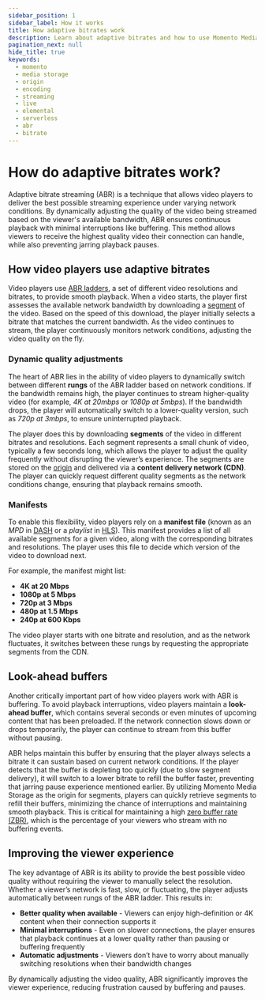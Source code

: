 ```yaml
---
sidebar_position: 1
sidebar_label: How it works
title: How adaptive bitrates work
description: Learn about adaptive bitrates and how to use Momento Media Storage as part of your streaming solution.
pagination_next: null
hide_title: true
keywords:
  - momento
  - media storage
  - origin
  - encoding
  - streaming
  - live
  - elemental
  - serverless
  - abr
  - bitrate
---
```


# How do adaptive bitrates work?

Adaptive bitrate streaming (ABR) is a technique that allows video players to deliver the best possible streaming experience under varying network conditions. By dynamically adjusting the quality of the video being streamed based on the viewer's available bandwidth, ABR ensures continuous playback with minimal interruptions like buffering. This method allows viewers to receive the highest quality video their connection can handle, while also preventing jarring playback pauses.

## How video players use adaptive bitrates

Video players use [ABR ladders](/media-storage/core-concepts/abr-ladder), a set of different video resolutions and bitrates, to provide smooth playback. When a video starts, the player first assesses the available network bandwidth by downloading a [segment](/media-storage/core-concepts/segments) of the video. Based on the speed of this download, the player initially selects a bitrate that matches the current bandwidth. As the video continues to stream, the player continuously monitors network conditions, adjusting the video quality on the fly.

### Dynamic quality adjustments

The heart of ABR lies in the ability of video players to dynamically switch between different **rungs** of the ABR ladder based on network conditions. If the bandwidth remains high, the player continues to stream higher-quality video (for example, *4K at 20mbps* or *1080p at 5mbps*). If the bandwidth drops, the player will automatically switch to a lower-quality version, such as *720p at 3mbps*, to ensure uninterrupted playback.

The player does this by downloading **segments** of the video in different bitrates and resolutions. Each segment represents a small chunk of video, typically a few seconds long, which allows the player to adjust the quality frequently without disrupting the viewer’s experience. The segments are stored on the [origin](/media-storage/core-concepts/origin) and delivered via a **content delivery network (CDN)**. The player can quickly request different quality segments as the network conditions change, ensuring that playback remains smooth.

### Manifests

To enable this flexibility, video players rely on a **manifest file** (known as an *MPD* in [DASH](/media-storage/performance/adaptive-bitrates/dash) or a *playlist* in [HLS](/media-storage/performance/adaptive-bitrates/dash)). This manifest provides a list of all available segments for a given video, along with the corresponding bitrates and resolutions. The player uses this file to decide which version of the video to download next.

For example, the manifest might list:
- **4K at 20 Mbps**
- **1080p at 5 Mbps**
- **720p at 3 Mbps**
- **480p at 1.5 Mbps**
- **240p at 600 Kbps**

The video player starts with one bitrate and resolution, and as the network fluctuates, it switches between these rungs by requesting the appropriate segments from the CDN.

## Look-ahead buffers

Another critically important part of how video players work with ABR is buffering. To avoid playback interruptions, video players maintain a **look-ahead buffer**, which contains several seconds or even minutes of upcoming content that has been preloaded. If the network connection slows down or drops temporarily, the player can continue to stream from this buffer without pausing.

ABR helps maintain this buffer by ensuring that the player always selects a bitrate it can sustain based on current network conditions. If the player detects that the buffer is depleting too quickly (due to slow segment delivery), it will switch to a lower bitrate to refill the buffer faster, preventing that jarring pause experience mentioned earlier. By utilizing Momento Media Storage as the origin for segments, players can quickly retrieve segments to refill their buffers, minimizing the chance of interruptions and maintaining smooth playback. This is critical for maintaining a high [zero buffer rate (ZBR)](/media-storage/core-concepts/zero-buffer-rate), which is the percentage of your viewers who stream with no buffering events.

## Improving the viewer experience

The key advantage of ABR is its ability to provide the best possible video quality without requiring the viewer to manually select the resolution. Whether a viewer’s network is fast, slow, or fluctuating, the player adjusts automatically between rungs of the ABR ladder. This results in:

* **Better quality when available** - Viewers can enjoy high-definition or 4K content when their connection supports it
* **Minimal interruptions** - Even on slower connections, the player ensures that playback continues at a lower quality rather than pausing or buffering frequently
* **Automatic adjustments** - Viewers don’t have to worry about manually switching resolutions when their bandwidth changes

By dynamically adjusting the video quality, ABR significantly improves the viewer experience, reducing frustration caused by buffering and pauses.
